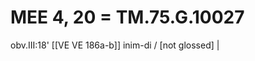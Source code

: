 # MEE 4, 20 = TM.75.G.10027

obv.III:18' [[VE VE 186a-b]] inim-di / [not glossed]                          |


